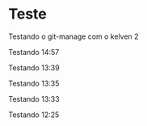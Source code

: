 # Teste

Testando o git-manage com o kelven 2

Testando 14:57

Testando 13:39

Testando 13:35

Testando 13:33

Testando 12:25